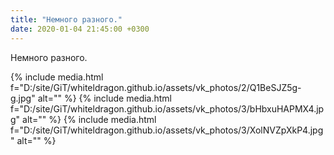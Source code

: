 ```yaml
---
title: "Немного разного."
date: 2020-01-04 21:45:00 +0300
---
```


Немного разного.


{% include media.html f="D:/site/GiT/whiteldragon.github.io/assets/vk_photos/2/Q1BeSJZ5g-g.jpg" alt="" %}
{% include media.html f="D:/site/GiT/whiteldragon.github.io/assets/vk_photos/3/bHbxuHAPMX4.jpg" alt="" %}
{% include media.html f="D:/site/GiT/whiteldragon.github.io/assets/vk_photos/3/XolNVZpXkP4.jpg" alt="" %}
